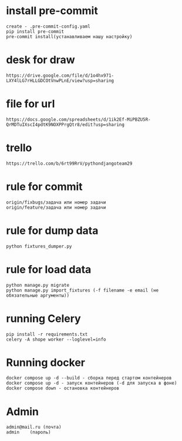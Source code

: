 # install pre-commit
    create - .pre-commit-config.yaml
    pip install pre-commit
    pre-commit install(устанавливаем нашу настройку)

# desk for draw
    https://drive.google.com/file/d/1o4hx971-LXY4lLG7rHLLGDCOtVnwPLnE/view?usp=sharing

# file for url
    https://docs.google.com/spreadsheets/d/1ik2Ef-MiPBZU5R-QrMDTuIXscI4pdtK9NOXPPrgQtr8/edit?usp=sharing

# trello
    https://trello.com/b/6rt99RrV/pythondjangoteam29

# rule for commit
    origin/fixbugs/задача или номер задачи
    origin/feature/задача или номер задачи

# rule for dump data
    python fixtures_dumper.py

# rule for load data
    python manage.py migrate
    python manage.py import_fixtures (-f filename -e email (не обязательные аргументы))

# running Celery
    pip install -r requirements.txt
    celery -A shope worker --loglevel=info

# Running docker
    docker compose up -d --build - сборка перед стартом контейнеров
    docker compose up -d - запуск контейнеров (-d для запуска в фоне)
    docker compose down - остановка контейнеров

# Admin
    admin@mail.ru (почта)
    admin    (пароль)